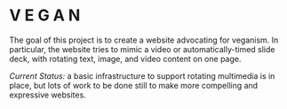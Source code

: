 # V E G A N

The goal of this project is to create a website advocating for veganism.
In particular, the website tries to mimic a video or automatically-timed
slide deck, with rotating text, image, and video content on one page. 


*Current Status:* a basic infrastructure to support rotating multimedia is
in place, but lots of work to be done still to make more compelling
and expressive websites.
